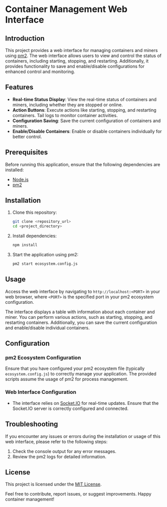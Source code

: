 
# Container Management Web Interface

## Introduction

This project provides a web interface for managing containers and miners using [pm2](https://pm2.keymetrics.io/). The web interface allows users to view and control the status of containers, including starting, stopping, and restarting. Additionally, it provides functionality to save and enable/disable configurations for enhanced control and monitoring.

## Features

- **Real-time Status Display**: View the real-time status of containers and miners, including whether they are stopped or online.
- **Action Buttons**: Execute actions like starting, stopping, and restarting containers. Tail logs to monitor container activities.
- **Configuration Saving**: Save the current configuration of containers and miners.
- **Enable/Disable Containers**: Enable or disable containers individually for better control.

## Prerequisites

Before running this application, ensure that the following dependencies are installed:

- [Node.js](https://nodejs.org/)
- [pm2](https://pm2.keymetrics.io/)

## Installation

1. Clone this repository:

    ```bash
    git clone <repository_url>
    cd <project_directory>
    ```

2. Install dependencies:

    ```bash
    npm install
    ```

3. Start the application using pm2:

    ```bash
    pm2 start ecosystem.config.js
    ```

## Usage

Access the web interface by navigating to `http://localhost:<PORT>` in your web browser, where `<PORT>` is the specified port in your pm2 ecosystem configuration.

The interface displays a table with information about each container and miner. You can perform various actions, such as starting, stopping, and restarting containers. Additionally, you can save the current configuration and enable/disable individual containers.

## Configuration

### pm2 Ecosystem Configuration

Ensure that you have configured your pm2 ecosystem file (typically `ecosystem.config.js`) to correctly manage your application. The provided scripts assume the usage of pm2 for process management.

### Web Interface Configuration

- The interface relies on [Socket.IO](https://socket.io/) for real-time updates. Ensure that the Socket.IO server is correctly configured and connected.

## Troubleshooting

If you encounter any issues or errors during the installation or usage of this web interface, please refer to the following steps:

1. Check the console output for any error messages.
2. Review the pm2 logs for detailed information.

## License

This project is licensed under the [MIT License](LICENSE).

Feel free to contribute, report issues, or suggest improvements. Happy container management!

